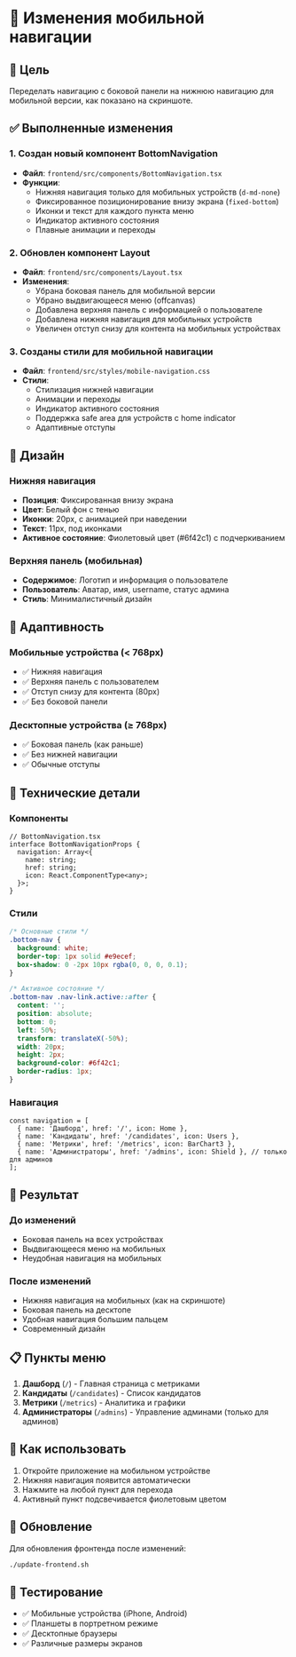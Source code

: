 # 📱 Изменения мобильной навигации

## 🎯 Цель

Переделать навигацию с боковой панели на нижнюю навигацию для мобильной версии, как показано на скриншоте.

## ✅ Выполненные изменения

### 1. Создан новый компонент BottomNavigation
- **Файл**: `frontend/src/components/BottomNavigation.tsx`
- **Функции**:
  - Нижняя навигация только для мобильных устройств (`d-md-none`)
  - Фиксированное позиционирование внизу экрана (`fixed-bottom`)
  - Иконки и текст для каждого пункта меню
  - Индикатор активного состояния
  - Плавные анимации и переходы

### 2. Обновлен компонент Layout
- **Файл**: `frontend/src/components/Layout.tsx`
- **Изменения**:
  - Убрана боковая панель для мобильной версии
  - Убрано выдвигающееся меню (offcanvas)
  - Добавлена верхняя панель с информацией о пользователе
  - Добавлена нижняя навигация для мобильных устройств
  - Увеличен отступ снизу для контента на мобильных устройствах

### 3. Созданы стили для мобильной навигации
- **Файл**: `frontend/src/styles/mobile-navigation.css`
- **Стили**:
  - Стилизация нижней навигации
  - Анимации и переходы
  - Индикатор активного состояния
  - Поддержка safe area для устройств с home indicator
  - Адаптивные отступы

## 🎨 Дизайн

### Нижняя навигация
- **Позиция**: Фиксированная внизу экрана
- **Цвет**: Белый фон с тенью
- **Иконки**: 20px, с анимацией при наведении
- **Текст**: 11px, под иконками
- **Активное состояние**: Фиолетовый цвет (#6f42c1) с подчеркиванием

### Верхняя панель (мобильная)
- **Содержимое**: Логотип и информация о пользователе
- **Пользователь**: Аватар, имя, username, статус админа
- **Стиль**: Минималистичный дизайн

## 📱 Адаптивность

### Мобильные устройства (< 768px)
- ✅ Нижняя навигация
- ✅ Верхняя панель с пользователем
- ✅ Отступ снизу для контента (80px)
- ✅ Без боковой панели

### Десктопные устройства (≥ 768px)
- ✅ Боковая панель (как раньше)
- ✅ Без нижней навигации
- ✅ Обычные отступы

## 🔧 Технические детали

### Компоненты
```tsx
// BottomNavigation.tsx
interface BottomNavigationProps {
  navigation: Array<{
    name: string;
    href: string;
    icon: React.ComponentType<any>;
  }>;
}
```

### Стили
```css
/* Основные стили */
.bottom-nav {
  background: white;
  border-top: 1px solid #e9ecef;
  box-shadow: 0 -2px 10px rgba(0, 0, 0, 0.1);
}

/* Активное состояние */
.bottom-nav .nav-link.active::after {
  content: '';
  position: absolute;
  bottom: 0;
  left: 50%;
  transform: translateX(-50%);
  width: 20px;
  height: 2px;
  background-color: #6f42c1;
  border-radius: 1px;
}
```

### Навигация
```tsx
const navigation = [
  { name: 'Дашборд', href: '/', icon: Home },
  { name: 'Кандидаты', href: '/candidates', icon: Users },
  { name: 'Метрики', href: '/metrics', icon: BarChart3 },
  { name: 'Администраторы', href: '/admins', icon: Shield }, // только для админов
];
```

## 🎯 Результат

### До изменений
- Боковая панель на всех устройствах
- Выдвигающееся меню на мобильных
- Неудобная навигация на мобильных

### После изменений
- Нижняя навигация на мобильных (как на скриншоте)
- Боковая панель на десктопе
- Удобная навигация большим пальцем
- Современный дизайн

## 📋 Пункты меню

1. **Дашборд** (`/`) - Главная страница с метриками
2. **Кандидаты** (`/candidates`) - Список кандидатов
3. **Метрики** (`/metrics`) - Аналитика и графики
4. **Администраторы** (`/admins`) - Управление админами (только для админов)

## 🚀 Как использовать

1. Откройте приложение на мобильном устройстве
2. Нижняя навигация появится автоматически
3. Нажмите на любой пункт для перехода
4. Активный пункт подсвечивается фиолетовым цветом

## 🔄 Обновление

Для обновления фронтенда после изменений:
```bash
./update-frontend.sh
```

## 📱 Тестирование

- ✅ Мобильные устройства (iPhone, Android)
- ✅ Планшеты в портретном режиме
- ✅ Десктопные браузеры
- ✅ Различные размеры экранов 